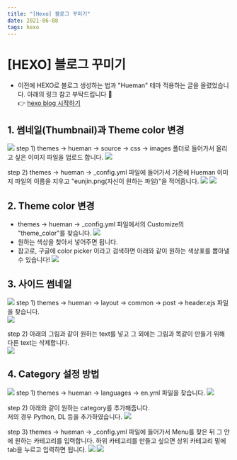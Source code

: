 ```yaml
---
title: "[Hexo] 블로그 꾸미기"
date: 2021-06-08
tags: hexo
---
```

# [HEXO] 블로그 꾸미기
- 이전에 HEXO로 블로그 생성하는 법과 "Hueman" 테마 적용하는 글을 올렸었습니다. 아래의 링크 참고 부탁드립니다 🙏\
👉 [hexo blog 시작하기](https://eunjin-jun717.github.io/2021/03/22/R/firstday/)

## 1. 썸네일(Thumbnail)과 Theme color 변경
![](/hueman_images/hexo/thumbnail1.png)
step 1) themes -> hueman -> source -> css -> images 폴더로 들어가서 올리고 싶은 이미지 파일을 업로드 합니다. 
![](/hueman_images/hexo/blog1.png)

step 2) themes -> hueman -> _config.yml 파일에 들어가서 기존에 Hueman 이미지 파일의 이름을 지우고 "eunjin.png(자신이 원하는 파일)"을 적어줍니다.
![](/hueman_images/hexo/blog2.png)
![](/hueman_images/hexo/blog3.png)



## 2. Theme color 변경
- themes -> hueman -> _config.yml 파일에서의 Customize의 "theme_color"를 찾습니다. 
![](/hueman_images/hexo/thumbnail3.png)
- 원하는 색상을 찾아서 넣어주면 됩니다.
- 참고로, 구글에 color picker 이라고 검색하면 아래와 같이 원하는 색상표를 뽑아낼 수 있습니다!
![](/hueman_images/hexo/colorpicker.png)

## 3. 사이드 썸네일
![](/hueman_images/hexo/thumbnail2.png)
step 1) themes -> hueman -> layout -> common -> post -> header.ejs 파일을 찾습니다.  
![](/hueman_images/hexo/side.png) 

step 2) 아래의 그림과 같이 원하는 text를 넣고 그 외에는 그림과 똑같이 만들기 위해 다른 text는 삭제합니다.  
![](/hueman_images/hexo/side2.png) 

## 4. Category 설정 방법
![](/hueman_images/hexo/thumbnail4.png)
step 1) themes -> hueman -> languages -> en.yml 파일을 찾습니다. 
![](/hueman_images/hexo/cat.png)

step 2) 아래와 같이 원하는 category를 추가해줍니다.\
저의 경우 Python, DL 등을 추가하였습니다. 
![](/hueman_images/hexo/cat2.png)

step 3) themes -> hueman -> _config.yml 파일에 들어가서 Menu를 찾은 뒤 그 안에 원하는 카테고리를 입력합니다. 하위 카테고리를 만들고 싶으면 상위 카테고리 밑에 tab을 누르고 입력하면 됩니다. 
![](/hueman_images/hexo/blog2.png)
![](/hueman_images/hexo/cat3.png)

